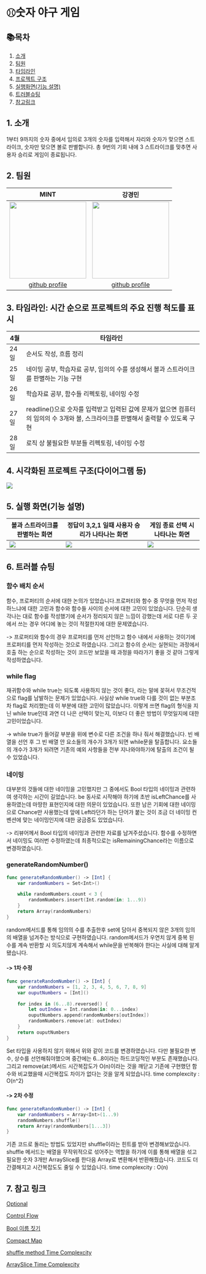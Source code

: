 # ⚾︎숫자 야구 게임
## 📚목차
1. [소개](#1-소개)
2. [팀원](#2-팀원)
3. [타임라인](#3-타임라인)
4. [프로젝트 구조](#4-프로젝트-구조)
5. [실행화면(기능 설명)](#5-실행-화면기능-설명)
6. [트러블슈팅](#6-트러블-슈팅)
7. [참고링크](#7-참고-링크)


## 1. 소개
1부터 9까지의 숫자 중에서 임의로 3개의 숫자를 입력해서
자리와 숫자가 맞으면 스트라이크, 숫자만 맞으면 볼로 판별합니다. 
총 9번의 기회 내에 3 스트라이크를 맞추면 사용자 승리로 게임이 종료됩니다. 





## 2. 팀원

| MINT | 강경민 |
| -------- | -------- | 
|   <Img src = "https://i.imgur.com/ySVlJwk.jpg" width="200" height="200"/>  |  <Img src = "https://i.imgur.com/OSeygFq.png" width="200" height="200"/> |
| <center>[github profile](https://github.com/mint3382)</center>  | <center>[github profile](https://github.com/YaRkyungmin)</center>     |





## 3. 타임라인: 시간 순으로 프로젝트의 주요 진행 척도를 표시

| 4월 | 타임라인  |
| ---- | --------------------------------------------------------------------------------------------------- |
| 24일 | 순서도 작성, 흐름 정리 |
| 25일 | 네이밍 공부, 학습자료 공부, 임의의 수를 생성해서 볼과 스트라이크를 판별하는 기능 구현 |
| 26일 | 학습자료 공부, 함수들 리펙토링, 네이밍 수정 |
| 27일 | readline()으로 숫자를 입력받고 입력된 값에 문제가 없으면 컴퓨터의 임의의 수 3개와 볼, 스크라이크를 판별해서 출력할 수 있도록 구현 |
| 28일 | 로직 상 불필요한 부분들 리펙토링, 네이밍 수정 |






## 4. 시각화된 프로젝트 구조(다이어그램 등)

![](https://i.imgur.com/zwtZfQV.png)





## 5. 실행 화면(기능 설명)

| 볼과 스트라이크를 판별하는 화면 | 정답이 3,2,1 일때 사용자 승리가 나타나는 화면 | 게임 종료 선택 시 나타나는 화면 |
| -------- | -------- | -------- |
| ![](https://i.imgur.com/lzen1LZ.gif)| ![](https://i.imgur.com/MPVZKuu.gif) | ![](https://i.imgur.com/kM6F6aS.gif) |





## 6. 트러블 슈팅

### 함수 배치 순서
함수, 프로퍼티의 순서에 대한 논의가 있었습니다.프로퍼티와 함수 중 무엇을 먼저 작성하느냐에 대한 고민과 함수와 함수들 사이의 순서에 대한 고민이 있었습니다. 단순히 생각나는 대로 함수를 작성했기에 순서가 정리되지 않은 느낌이 강했는데 서로 다른 두 곳에서 쓰는 경우 어디에 놓는 것이 적절한지에 대한 문제였습니다. 

-> 프로퍼티와 함수의 경우 프로퍼티를 먼저 선언하고 함수 내에서 사용하는 것이기에 프로퍼티를 먼저 작성하는 것으로 하였습니다. 그리고 함수의 순서는 실현되는 과정에서 호출 하는 순으로 작성하는 것이 코드만 보았을 때 과정을 따라가기 좋을 것 같아 그렇게 작성하였습니다. 

### while flag
재귀함수와 while true는 되도록 사용하지 않는 것이 좋다, 라는 말에 꽂혀서 무조건적으로 flag를 남발하는 문제가 있었습니다. 사실상 while true와 다를 것이 없는 부분조차 flag로 처리했는데 이 부분에 대한 고민이 많았습니다. 이렇게 쓰면 flag의 형식을 지닌 while true인데 과연 더 나은 선택이 맞는지, 이보다 더 좋은 방법이 무엇일지에 대한 고민이었습니다. 

-> while true가 들어갈 부분을 위에 변수로 다른 조건을 하나 줘서 해결했습니다. 빈 배열을 선언 후 그 빈 배열 안 요소들의 개수가 3개가 되면 while문을 탈출합니다. 요소들의 개수가 3개가 되려면 기존의 예외 사항들을 전부 지나와야하기에 탈출의 조건이 될 수 있었습니다. 

### 네이밍
대부분의 것들에 대한 네이밍을 고민했지만 그 중에서도 Bool 타입의 네이밍과 관련하여 생각하는 시간이 길었습니다. be 동사로 시작해야 하기에 초반 isLeftChance를 사용하였는데 마땅한 표현인지에 대한 의문이 있었습니다. 또한 남은 기회에 대한 네이밍으로 Chance만 사용했는데 앞에 Left라던가 하는 단어가 붙는 것이 조금 더 네이밍 컨벤션에 맞는 네이밍인지에 대한 궁금증도 있었습니다. 

-> 리뷰어께서 Bool 타입의 네이밍과 관련한 자료를 남겨주셨습니다. 함수를 수정하면서 네이밍도 여러번 수정하였는데 최종적으로는 isRemainingChance라는 이름으로 변경하였습니다.

### generateRandomNumber()
```swift
func generateRandomNumber() -> [Int] {
    var randomNumbers = Set<Int>()

    while randomNumbers.count < 3 {
        randomNumbers.insert(Int.random(in: 1...9))
    }
    return Array(randomNumbers)
}
```
random메서드를 통해 임의의 수를 추출한후 set에 담아서 중복되지 않은 3개의 임의의 배열을 넘겨주는 방식으로 구현하였습니다. random메서드가 우연치 않게 중복 된 수를 계속 반환할 시 의도치않게 계속해서 while문을 반복해야 한다는 사실에 대해 알게 됐습니다.


#### -> 1차 수정 

```swift
func generateRandomNumber() -> [Int] {
    var randomNumbers = [1, 2, 3, 4, 5, 6, 7, 8, 9]
    var ouputNumbers = [Int]()

    for index in (6...8).reversed() {
        let outIndex = Int.random(in: 0...index)
        ouputNumbers.append(randomNumbers[outIndex])
        randomNumbers.remove(at: outIndex)
    }
    return ouputNumbers
}
```
Set 타입을 사용하지 않기 위해서 위와 같이 코드를 변경하였습니다. 다만 불필요한 변수, 상수를 선언해줘야했으며 중간에는 6...8이라는 하드코딩적인 부분도 존재했습니다. 그리고 remove(at:)메서드 시간복잡도가 O(n)이라는 것을 깨닫고 기존에 구현했던 함수와 비교했을때 시간복잡도 차이가 없다는 것을 알게 되었습니다. 
time complexcity : O(n^2)

#### -> 2차 수정
```swift
func generateRandomNumber() -> [Int] {
    var randomNumbers = Array<Int>(1...9)
    randomNumbers.shuffle()
    return Array(randomNumbers[1...3])
}
```
기존 코드로 돌리는 방법도 있었지만 shuffle이라는 힌트를 받아 변경해보았습니다. shuffle 메서드는 배열을 무작위적으로 섞어주는 역할을 하기에 이를 통해 배열을 섞고 필요한 숫자 3개만 ArraySlice를 한다음 Array로 변환해서 반환해줬습니다. 코드도 더 간결해지고 시간복잡도도 줄일 수 있었습니다.
time complexcity : O(n)




## 7. 참고 링크
[Optional](https://github.com/apple/swift/blob/main/stdlib/public/core/Optional.swift)

[Control Flow](https://docs.swift.org/swift-book/documentation/the-swift-programming-language/controlflow/#Switch)

[Bool 이름 짓기](https://soojin.ro/blog/naming-boolean-variables)

[Compact Map](https://developer.apple.com/documentation/swift/sequence/compactmap(_:))

[shuffle method Time Complexcity](https://hyerios.tistory.com/18)

[ArraySlice Time Complexcity](https://swiftdoc.org/v5.1/type/arrayslice/)
